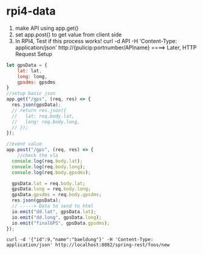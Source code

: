 # rpi4-data

1. make API using app.get()
2. set app.post() to get value from client side
3. In RPI4, Test if this process works! 
   curl -d API -H 'Content-Type: application/json' http://{pulicip:portnumber/APIname}
====> Later, HTTP Request Setup
   
```javascript 
let gpsData = {
    lat: lat,
    long: long,
    gpsdms: gpsdms
}
//setup basic json
app.get("/gps", (req, res) => {
  res.json(gpsData);
  // return res.json({
  //   lat: req.body.lat,
  //   long: req.body.long,
  // });
});

//event value
app.post("/gps", (req, res) => {
    //check the vla
  console.log(req.body.lat);
  console.log(req.body.long);
  console.log(req.body.gpsdms);

  gpsData.lat = req.body.lat;
  gpsData.long = req.body.long;
  gpsData.gpsdms = req.body.gpsdms;
  res.json(gpsData);
  // -----> Data to send to html
  io.emit("dd.lat", gpsData.lat);
  io.emit("dd.long", gpsData.long);
  io.emit("finalGPS", gpsData.gpsdms);
});
```

```shell
curl -d '{"id":9,"name":"baeldung"}' -H 'Content-Type: application/json' http://localhost:8082/spring-rest/foos/new
  ```
